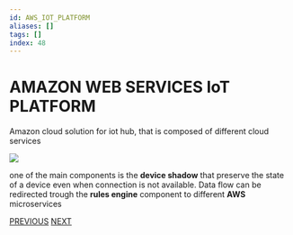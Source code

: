 ```yaml
---
id: AWS_IOT_PLATFORM
aliases: []
tags: []
index: 48
---
```


# AMAZON WEB SERVICES IoT PLATFORM

Amazon cloud solution for iot hub, that is composed of different cloud services

![](mobile_systems/Pasted%20image%2020240613162351.png)

one of the main components is the **device shadow** that preserve the state of a device even when connection is not available.
Data flow can be redirected trough the **rules engine** component to different **AWS** microservices

[PREVIOUS](pages/IoT/IOT_PLATFORMS.md) [NEXT](mobile_systems/IoT/AZURE_IOT_PLATFORM.md)
